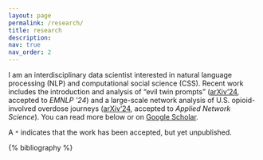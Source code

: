 ```yaml
---
layout: page
permalink: /research/
title: research
description:
nav: true
nav_order: 2
---
```


I am an interdisciplinary data scientist interested in natural language processing (NLP) and computational social science (CSS). Recent work includes the introduction and analysis of “evil twin prompts” (<a href="https://arxiv.org/abs/2311.07064">arXiv‘24</a>, accepted to *EMNLP '24*) and a large-scale network analysis of U.S. opioid-involved overdose journeys (<a href="https://arxiv.org/abs/2402.03924">arXiv‘24</a>, accepted to *Applied Network Science*). You can read more below or on <a href="https://scholar.google.com/citations?user=fXWneGkAAAAJ&hl">Google Scholar</a>.

A `*` indicates that the work has been accepted, but yet unpublished.

<div class="publications">
{% bibliography %}

</div>
